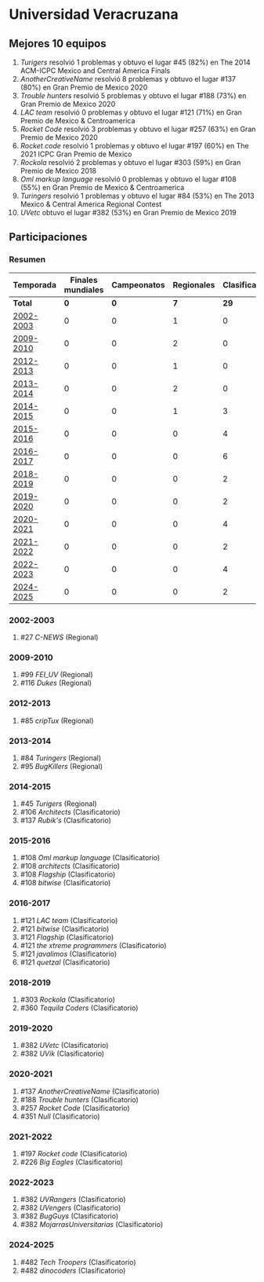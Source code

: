 # Universidad Veracruzana

## Mejores 10 equipos

1. _Turigers_ resolvió 1 problemas y obtuvo el lugar #45 (82%) en The 2014 ACM-ICPC Mexico and Central America Finals
1. _AnotherCreativeName_ resolvió 8 problemas y obtuvo el lugar #137 (80%) en Gran Premio de Mexico 2020
1. _Trouble hunters_ resolvió 5 problemas y obtuvo el lugar #188 (73%) en Gran Premio de Mexico 2020
1. _LAC team_ resolvió 0 problemas y obtuvo el lugar #121 (71%) en Gran Premio de Mexico & Centroamerica
1. _Rocket Code_ resolvió 3 problemas y obtuvo el lugar #257 (63%) en Gran Premio de Mexico 2020
1. _Rocket code_ resolvió 1 problemas y obtuvo el lugar #197 (60%) en The 2021 ICPC Gran Premio de Mexico
1. _Rockola_ resolvió 2 problemas y obtuvo el lugar #303 (59%) en Gran Premio de Mexico 2018
1. _Oml markup language_ resolvió 0 problemas y obtuvo el lugar #108 (55%) en Gran Premio de Mexico & Centroamerica
1. _Turingers_ resolvió 1 problemas y obtuvo el lugar #84 (53%) en The 2013 Mexico & Central America Regional Contest
1. _UVetc_ obtuvo el lugar #382 (53%) en Gran Premio de Mexico 2019

## Participaciones

### Resumen

| Temporada | Finales mundiales | Campeonatos | Regionales | Clasificatorios | Equipos |
| --- | --- | --- | --- | --- | --- |
| **Total** | **0** | **0** | **7** | **29** | **35** |
| [2002-2003](#2002-2003) | 0 | 0 | 1 | 0 | 1 |
| [2009-2010](#2009-2010) | 0 | 0 | 2 | 0 | 2 |
| [2012-2013](#2012-2013) | 0 | 0 | 1 | 0 | 1 |
| [2013-2014](#2013-2014) | 0 | 0 | 2 | 0 | 2 |
| [2014-2015](#2014-2015) | 0 | 0 | 1 | 3 | 3 |
| [2015-2016](#2015-2016) | 0 | 0 | 0 | 4 | 4 |
| [2016-2017](#2016-2017) | 0 | 0 | 0 | 6 | 6 |
| [2018-2019](#2018-2019) | 0 | 0 | 0 | 2 | 2 |
| [2019-2020](#2019-2020) | 0 | 0 | 0 | 2 | 2 |
| [2020-2021](#2020-2021) | 0 | 0 | 0 | 4 | 4 |
| [2021-2022](#2021-2022) | 0 | 0 | 0 | 2 | 2 |
| [2022-2023](#2022-2023) | 0 | 0 | 0 | 4 | 4 |
| [2024-2025](#2024-2025) | 0 | 0 | 0 | 2 | 2 |

### 2002-2003

1. #27 _C-NEWS_ (Regional)

### 2009-2010

1. #99 _FEI_UV_ (Regional)
1. #116 _Dukes_ (Regional)

### 2012-2013

1. #85 _cripTux_ (Regional)

### 2013-2014

1. #84 _Turingers_ (Regional)
1. #95 _BugKillers_ (Regional)

### 2014-2015

1. #45 _Turigers_ (Regional)
1. #106 _Architects_ (Clasificatorio)
1. #137 _Rubik's_ (Clasificatorio)

### 2015-2016

1. #108 _Oml markup language_ (Clasificatorio)
1. #108 _architects_ (Clasificatorio)
1. #108 _Flagship_ (Clasificatorio)
1. #108 _bitwise_ (Clasificatorio)

### 2016-2017

1. #121 _LAC team_ (Clasificatorio)
1. #121 _bitwise_ (Clasificatorio)
1. #121 _Flagship_ (Clasificatorio)
1. #121 _the xtreme programmers_ (Clasificatorio)
1. #121 _javalimos_ (Clasificatorio)
1. #121 _quetzal_ (Clasificatorio)

### 2018-2019

1. #303 _Rockola_ (Clasificatorio)
1. #360 _Tequila Coders_ (Clasificatorio)

### 2019-2020

1. #382 _UVetc_ (Clasificatorio)
1. #382 _UVik_ (Clasificatorio)

### 2020-2021

1. #137 _AnotherCreativeName_ (Clasificatorio)
1. #188 _Trouble hunters_ (Clasificatorio)
1. #257 _Rocket Code_ (Clasificatorio)
1. #351 _Null_ (Clasificatorio)

### 2021-2022

1. #197 _Rocket code_ (Clasificatorio)
1. #226 _Big Eagles_ (Clasificatorio)

### 2022-2023

1. #382 _UVRangers_ (Clasificatorio)
1. #382 _UVengers_ (Clasificatorio)
1. #382 _BugGuys_ (Clasificatorio)
1. #382 _MojarrasUniversitarias_ (Clasificatorio)

### 2024-2025

1. #482 _Tech Troopers_ (Clasificatorio)
1. #482 _dinocoders_ (Clasificatorio)




